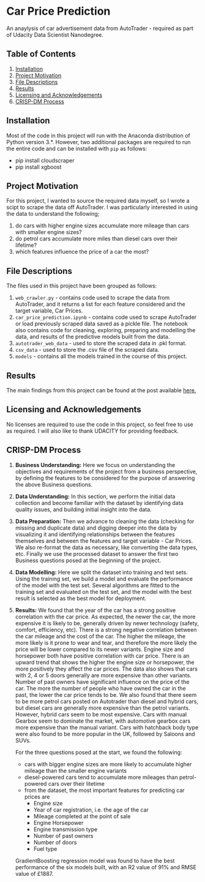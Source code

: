 # Car Price Prediction
An anaylysis of car advertisement data from AutoTrader - required as part of Udacity Data Scientist Nanodegree.
## Table of Contents

1. [Installation](#installation)
2. [Project Motivation](#project-motivation)
3. [File Descriptions](#file-descriptions)
4. [Results](#results)
5. [Licensing and Acknowledgements](#licensing-and-acknowledgements)
6. [CRISP-DM Process](#crisp-dm-process)


## Installation
Most of the code in this project will run with the Anaconda distribution of Python version 3.*. However, two additional packages are required to run the entire code and can be installed with `pip` as follows:
- pip install cloudscraper
- pip install xgboost


## Project Motivation
For this project, I wanted to source the required data myself, so I wrote a scipt to scrape the data off AutoTrader. I was particularly interested in using the data to understand the following;
1. do cars with higher engine sizes accumulate more mileage than cars with smaller engine sizes?
2. do petrol cars accumulate more miles than diesel cars over their lifetime?
3. which features influence the price of a car the most?


## File Descriptions
The files used in this project have been grouped as follows:
1. `web_crawler.py` - contains code used to scrape the data from AutoTrader, and it returns a list for each feature considered and the target variable, Car Prices.
2. `car_price_prediction.ipynb` - contains code used to scrape AutoTrader or load previously scraped data saved as a pickle file. The notebook also contains code for cleaning, exploring, preparing and modelling the data, and results of the predictive models built from the data.
3. `autotrader_web_data` - used to store the scraped data in .pkl format.
4. `csv_data` -  used to store the .csv file of the scraped data.
4. `models` - contains all the models trained in the course of this project.


## Results
The main findings from this project can be found at the post available [here.](https://www.google.com/)


## Licensing and Acknowledgements
No licenses are required to use the code in this project, so feel free to use as required. I will also like to thank UDACITY for providing feedback. 


## CRISP-DM Process
1. **Business Understanding:** Here we focus on understanding the objectives and requirements of the project from a business perspective, by defining the features to be considered for the purpose of answering the above Business questions.

2. **Data Understanding:** In this section, we perform the initial data collection and become familiar with the dataset by identifying data quality issues, and building initial insight into the data. 

3. **Data Preparation:** Then we advance to cleaning the data (checking for missing and duplicate data) and digging deeper into the data by visualizing it and identifying relationships between the features themselves and between the features and target variable - Car Prices. We also re-format the data as necessary, like converting the data types, etc. Finally we use the processed dataset to answer the first two Business questions posed at the beginning of the project.

4. **Data Modelling:** Here we split the dataset into training and test sets. Using the training set, we build a model and evaluate the performance of the model with the test set. Several algorithms are fitted to the training set and evaluated on the test set, and the model with the best result is selected as the best model for deployment.

5. **Results:** We found that the year of the car has a strong positive correlation with the car price. As expected, the newer the car, the more expensive it is likely to be, generally driven by newer technology (safety, comfort, efficiency, etc). There is a strong negative correlation between the car mileage and the cost of the car. The higher the mileage, the more likely is it prone to wear and tear, and therefore the more likely the price will be lower compared to its newer variants.
Engine size and horsepower both have positive correlation with car price. There is an upward trend that shows the higher the engine size or horsepower, the more positively they affect the car prices.
The data also shows that cars with 2, 4 or 5 doors generally are more expensive than other variants. Number of past owners have significant influence on the price of the car. The more the number of people who have owned the car in the past, the lower the car price tends to be.
We also found that there seem to be more petrol cars posted on Autotrader than diesel and hybrid cars, but diesel cars are generally more expensive than the petrol variants. However, hybrid cars seem to be most expensive.
Cars with manual Gearbox seem to dominate the market, with automotive gearbox cars more expensive than the manual variant. Cars with hatchback body type were also found to be more popular in the UK, followed by Saloons and SUVs.

    For the three questions posed at the start, we found the following:
    - cars with bigger engine sizes are more likely to accumulate higher mileage than the smaller engine variants
    - diesel-powered cars tend to accumulate more mileages than petrol-powered cars over their litetime
    - from the dataset, the most important features for predicting car prices are
      - Engine size
      - Year of car registration, i.e. the age of the car
      - Mileage completed at the point of sale
      - Engine Horsepower
      - Engine transmission type
      - Number of past owners
      - Number of doors
      - Fuel type
     
     GradientBoosting regression model was found to have the best performance of the six models built, with an R2 value of 91% and RMSE value of £1887.
       
